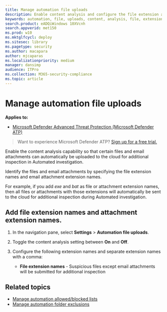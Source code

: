 ```yaml
---
title: Manage automation file uploads
description: Enable content analysis and configure the file extension and email attachment extensions that will be sumitted for analysis
keywords: automation, file, uploads, content, analysis, file, extension, email, attachment
search.product: eADQiWindows 10XVcnh
search.appverid: met150
ms.prod: w10
ms.mktglfcycl: deploy
ms.sitesec: library
ms.pagetype: security
ms.author: macapara
author: mjcaparas
ms.localizationpriority: medium
manager: dansimp
audience: ITPro
ms.collection: M365-security-compliance 
ms.topic: article
---
```


# Manage automation file uploads

**Applies to:**


- [Microsoft Defender Advanced Threat Protection (Microsoft Defender ATP)](https://go.microsoft.com/fwlink/p/?linkid=2069559)



>Want to experience Microsoft Defender ATP? [Sign up for a free trial.](https://www.microsoft.com/en-us/WindowsForBusiness/windows-atp?ocid=docs-wdatp-automationefileuploads-abovefoldlink)

Enable the content analysis capability so that certain files and email attachments can automatically be uploaded to the cloud for additional inspection in Automated investigation.

Identify the files and email attachments by specifying the file extension names and email attachment extension names. 

For example, if you add *exe* and *bat* as file or attachment extension names, then all files or attachments with those extensions will automatically be sent to the cloud for additional inspection during Automated investigation. 

## Add file extension names and attachment extension names.

1. In the navigation pane, select **Settings** > **Automation file uploads**. 

2. Toggle the content analysis setting between **On** and **Off**.

3. Configure the following extension names and separate extension names with a comma:
   - **File extension names** -  Suspicious files except email attachments will be submitted for additional inspection
  

## Related topics
- [Manage automation allowed/blocked lists](manage-automation-allowed-blocked-list.md)
- [Manage automation folder exclusions](manage-automation-folder-exclusions.md)